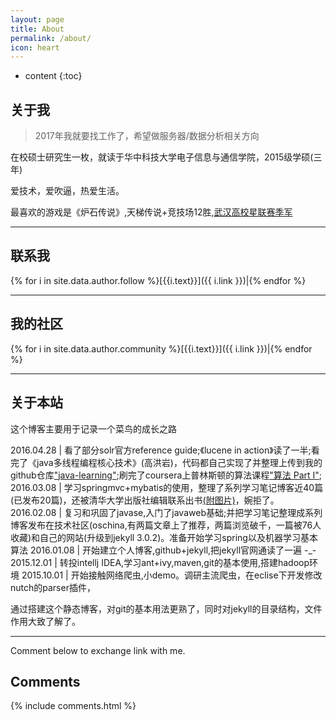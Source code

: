 ```yaml
---
layout: page
title: About
permalink: /about/
icon: heart
---
```


* content
{:toc}


## 关于我


> 2017年我就要找工作了，希望做服务器/数据分析相关方向

在校硕士研究生一枚，就读于华中科技大学电子信息与通信学院，2015级学硕(三年)   

爱技术，爱吹逼，热爱生活。

最喜欢的游戏是《炉石传说》,天梯传说+竞技场12胜,[武汉高校星联赛季军](http://7xsna4.com2.z0.glb.clouddn.com/heartstone-prize.png)

---

## 联系我


{% for i in site.data.author.follow %}[{{i.text}}]({{ i.link }})|{% endfor %}

---

## 我的社区

{% for i in site.data.author.community %}[{{i.text}}]({{ i.link }})|{% endfor %}




---

## 关于本站  


这个博客主要用于记录一个菜鸟的成长之路

2016.04.28 | 看了部分solr官方reference guide;《lucene in action》读了一半;看完了《java多线程编程核心技术》(高洪岩)，代码都自己实现了并整理上传到我的github仓库["java-learning"](https://github.com/brianway/java-learning);刷完了coursera上普林斯顿的算法课程["算法 Part I"](https://www.coursera.org/course/algs4partI);
2016.03.08 | 学习springmvc+mybatis的使用，整理了系列学习笔记博客近40篇(已发布20篇)，还被清华大学出版社编辑联系出书[(附图片)](http://7xph6d.com1.z0.glb.clouddn.com/%E9%9A%8F%E7%AC%94_%E6%B8%85%E5%8D%8E%E5%A4%A7%E5%AD%A6%E5%87%BA%E7%89%88%E7%A4%BE%E8%81%94%E7%B3%BB%E6%88%91.png)，婉拒了。
2016.02.08 | 复习和巩固了javase,入门了javaweb基础;并把学习笔记整理成系列博客发布在技术社区(oschina,有两篇文章上了推荐，两篇浏览破千，一篇被76人收藏)和自己的网站(升级到jekyll 3.0.2)。准备开始学习spring以及机器学习基本算法
2016.01.08 | 开始建立个人博客,github+jekyll,把jekyll官网通读了一遍  -_-
2015.12.01 | 转投intellj IDEA,学习ant+ivy,maven,git的基本使用,搭建hadoop环境
2015.10.01 | 开始接触网络爬虫,小demo。调研主流爬虫，在eclise下开发修改nutch的parser插件，


通过搭建这个静态博客，对git的基本用法更熟了，同时对jekyll的目录结构，文件作用大致了解了。  

---


Comment below to exchange link with me.  


## Comments

{% include comments.html %}

<script>
/**
 * target _blank
 */
(function() {
    var aTags = document.querySelectorAll('.left a')
    for (var i = 0; i < aTags.length; i++) {
        aTags[i].setAttribute('target', '_blank')
    }
}());
</script>


